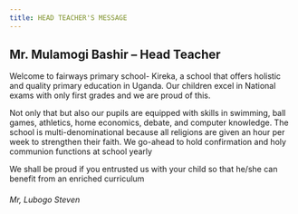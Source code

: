 ```yaml
---
title: HEAD TEACHER'S MESSAGE
---
```

## Mr. Mulamogi Bashir – Head Teacher

Welcome to fairways primary school- Kireka, a school that offers holistic and quality primary education in Uganda. Our children excel in National exams with only first grades and we are proud of this.

Not only that but also our pupils are equipped with skills in swimming, ball games, athletics, home economics, debate, and computer knowledge.
The school is multi-denominational because all religions are given an hour per week to strengthen their faith. We go-ahead to hold confirmation and holy communion functions at school yearly

We shall be proud if you entrusted us with your child so that he/she can benefit from an enriched curriculum

###### Mr, Lubogo Steven
